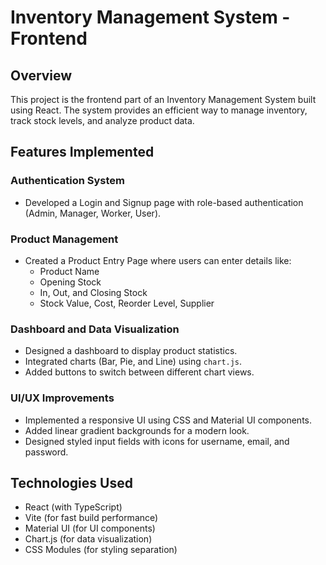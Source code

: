 # Inventory Management System - Frontend

## Overview
This project is the frontend part of an Inventory Management System built using React. The system provides an efficient way to manage inventory, track stock levels, and analyze product data.

## Features Implemented
### Authentication System
- Developed a Login and Signup page with role-based authentication (Admin, Manager, Worker, User).


###  Product Management
- Created a Product Entry Page where users can enter details like:
  - Product Name
  - Opening Stock
  - In, Out, and Closing Stock
  - Stock Value, Cost, Reorder Level, Supplier

###  Dashboard and Data Visualization
- Designed a dashboard to display product statistics.
- Integrated charts (Bar, Pie, and Line) using `chart.js`.
- Added buttons to switch between different chart views.

### UI/UX Improvements
- Implemented a responsive UI using CSS and Material UI components.
- Added linear gradient backgrounds for a modern look.
- Designed styled input fields with icons for username, email, and password.

## Technologies Used
- React (with TypeScript)
- Vite (for fast build performance)
- Material UI (for UI components)
- Chart.js (for data visualization)
- CSS Modules (for styling separation)



